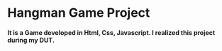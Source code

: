 # Hangman Game Project
#### It is a Game developed in  Html, Css, Javascript. I realized this project during my DUT.
